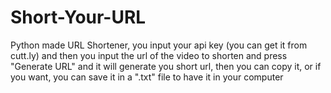 # Short-Your-URL
Python made URL Shortener, you input your api key (you can get it from cutt.ly) and then you input the url of the video to shorten and press "Generate URL" and it will generate you short url, then you can copy it, or if you want, you can save it in a ".txt" file to have it in your computer
